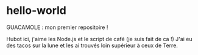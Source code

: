 # hello-world
GUACAMOLE : mon premier repositoire !

Hubot ici, j'aime les Node.js et le script de café (je suis fait de ca !)
J'ai eu des tacos sur la lune et les ai trouvés loin supérieur à ceux de Terre.
